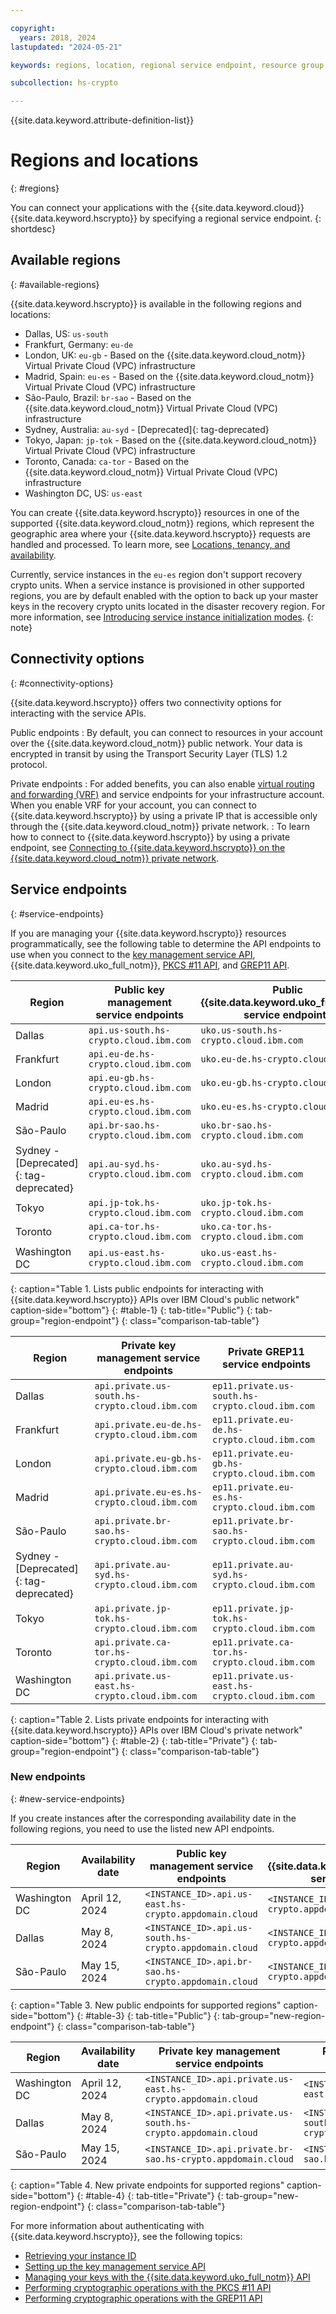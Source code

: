 ```yaml
---

copyright:
  years: 2018, 2024
lastupdated: "2024-05-21"

keywords: regions, location, regional service endpoint, resource group, api endpoints, public service endpoint, private service endpoint, available regions, network connection

subcollection: hs-crypto

---
```


{{site.data.keyword.attribute-definition-list}}




# Regions and locations
{: #regions}

You can connect your applications with the {{site.data.keyword.cloud}} {{site.data.keyword.hscrypto}} by specifying a regional service endpoint.
{: shortdesc}

## Available regions
{: #available-regions}

{{site.data.keyword.hscrypto}} is available in the following regions and locations:

- Dallas, US: `us-south`
- Frankfurt, Germany: `eu-de`
- London, UK: `eu-gb` - Based on the {{site.data.keyword.cloud_notm}} Virtual Private Cloud (VPC) infrastructure
- Madrid, Spain: `eu-es` - Based on the {{site.data.keyword.cloud_notm}} Virtual Private Cloud (VPC) infrastructure
- S&atilde;o-Paulo, Brazil: `br-sao` - Based on the {{site.data.keyword.cloud_notm}} Virtual Private Cloud (VPC) infrastructure
- Sydney, Australia: `au-syd` - [Deprecated]{: tag-deprecated}
- Tokyo, Japan: `jp-tok` - Based on the {{site.data.keyword.cloud_notm}} Virtual Private Cloud (VPC) infrastructure
- Toronto, Canada: `ca-tor` - Based on the {{site.data.keyword.cloud_notm}} Virtual Private Cloud (VPC) infrastructure
- Washington DC, US: `us-east`


You can create {{site.data.keyword.hscrypto}} resources in one of the supported {{site.data.keyword.cloud_notm}} regions, which represent the
geographic area where your {{site.data.keyword.hscrypto}} requests are handled and processed. To learn more, see
[Locations, tenancy, and availability](/docs/hs-crypto?topic=hs-crypto-ha-dr#availability).

Currently, service instances in the `eu-es` region don't support recovery crypto units. When a service instance is provisioned in other supported regions, you are by default enabled with the option to back up your master keys in the recovery crypto units located in the disaster recovery region.  For more information, see [Introducing service instance initialization modes](/docs/hs-crypto?topic=hs-crypto-initialize-instance-mode#instance-initialization-recovery-crypto-unit).
{: note}

## Connectivity options
{: #connectivity-options}

{{site.data.keyword.hscrypto}} offers two connectivity options for interacting with the service APIs.

Public endpoints
:   By default, you can connect to resources in your account over the {{site.data.keyword.cloud_notm}} public network. Your data is encrypted in transit by using the Transport Security Layer (TLS) 1.2 protocol.

Private endpoints
:   For added benefits, you can also enable [virtual routing and forwarding (VRF)](/docs/account?topic=account-vrf-service-endpoint) and service endpoints for your infrastructure account. When you enable VRF for your account, you can connect to {{site.data.keyword.hscrypto}} by using a private IP that is accessible only through the {{site.data.keyword.cloud_notm}} private network.
:   To learn how to connect to {{site.data.keyword.hscrypto}} by using a private endpoint, see [Connecting to {{site.data.keyword.hscrypto}} on the {{site.data.keyword.cloud_notm}} private network](/docs/hs-crypto?topic=hs-crypto-secure-connection).


## Service endpoints
{: #service-endpoints}

If you are managing your {{site.data.keyword.hscrypto}} resources programmatically, see the following table to determine the API endpoints to use when you connect to the [key management service API](/apidocs/hs-crypto), {{site.data.keyword.uko_full_notm}}, [PKCS #11 API](/docs/hs-crypto?topic=hs-crypto-pkcs11-api-ref), and [GREP11 API](/docs/hs-crypto?topic=hs-crypto-grep11-api-ref).


| Region        | Public key management service endpoints | Public {{site.data.keyword.uko_full_notm}} service endpoints |Public GREP11 service endpoints |
| ------------- | ---------------------------- |---------------------------- |---------------------------- |
| Dallas        | `api.us-south.hs-crypto.cloud.ibm.com` | `uko.us-south.hs-crypto.cloud.ibm.com`| `ep11.us-south.hs-crypto.cloud.ibm.com` |
| Frankfurt     | `api.eu-de.hs-crypto.cloud.ibm.com`    | `uko.eu-de.hs-crypto.cloud.ibm.com`| `ep11.eu-de.hs-crypto.cloud.ibm.com`    |
| London        | `api.eu-gb.hs-crypto.cloud.ibm.com`  | `uko.eu-gb.hs-crypto.cloud.ibm.com`| `ep11.eu-gb.hs-crypto.cloud.ibm.com`  |
| Madrid        | `api.eu-es.hs-crypto.cloud.ibm.com`  | `uko.eu-es.hs-crypto.cloud.ibm.com`| `ep11.eu-es.hs-crypto.cloud.ibm.com`  |
| S&atilde;o-Paulo | `api.br-sao.hs-crypto.cloud.ibm.com`   | `uko.br-sao.hs-crypto.cloud.ibm.com` |`ep11.br-sao.hs-crypto.cloud.ibm.com`   |
|Sydney - [Deprecated]{: tag-deprecated}  | `api.au-syd.hs-crypto.cloud.ibm.com`   | `uko.au-syd.hs-crypto.cloud.ibm.com`| `ep11.au-syd.hs-crypto.cloud.ibm.com`   |
| Tokyo         | `api.jp-tok.hs-crypto.cloud.ibm.com`   | `uko.jp-tok.hs-crypto.cloud.ibm.com`| `ep11.jp-tok.hs-crypto.cloud.ibm.com`  |
| Toronto | `api.ca-tor.hs-crypto.cloud.ibm.com`   | `uko.ca-tor.hs-crypto.cloud.ibm.com` |`ep11.ca-tor.hs-crypto.cloud.ibm.com`   |
| Washington DC | `api.us-east.hs-crypto.cloud.ibm.com`  | `uko.us-east.hs-crypto.cloud.ibm.com`| `ep11.us-east.hs-crypto.cloud.ibm.com`  |
{: caption="Table 1. Lists public endpoints for interacting with {{site.data.keyword.hscrypto}} APIs over IBM Cloud's public network" caption-side="bottom"}
{: #table-1}
{: tab-title="Public"}
{: tab-group="region-endpoint"}
{: class="comparison-tab-table"}

| Region        | Private key management service endpoints       | Private GREP11 service endpoints|
| ------------- | ------------------------------------ |------------------------------------ |
| Dallas        | `api.private.us-south.hs-crypto.cloud.ibm.com` | `ep11.private.us-south.hs-crypto.cloud.ibm.com` |
| Frankfurt     | `api.private.eu-de.hs-crypto.cloud.ibm.com`    |  `ep11.private.eu-de.hs-crypto.cloud.ibm.com`    |
| London        | `api.private.eu-gb.hs-crypto.cloud.ibm.com`  | `ep11.private.eu-gb.hs-crypto.cloud.ibm.com`  |
| Madrid        | `api.private.eu-es.hs-crypto.cloud.ibm.com`  | `ep11.private.eu-es.hs-crypto.cloud.ibm.com`  |
| S&atilde;o-Paulo | `api.private.br-sao.hs-crypto.cloud.ibm.com`  | `ep11.private.br-sao.hs-crypto.cloud.ibm.com`   |
| Sydney - [Deprecated]{: tag-deprecated}         | `api.private.au-syd.hs-crypto.cloud.ibm.com`   | `ep11.private.au-syd.hs-crypto.cloud.ibm.com`   |
| Tokyo         | `api.private.jp-tok.hs-crypto.cloud.ibm.com`   | `ep11.private.jp-tok.hs-crypto.cloud.ibm.com`  |
| Toronto | `api.private.ca-tor.hs-crypto.cloud.ibm.com`   | `ep11.private.ca-tor.hs-crypto.cloud.ibm.com` |
| Washington DC | `api.private.us-east.hs-crypto.cloud.ibm.com`  | `ep11.private.us-east.hs-crypto.cloud.ibm.com`  |
{: caption="Table 2. Lists private endpoints for interacting with {{site.data.keyword.hscrypto}} APIs over IBM Cloud's private network" caption-side="bottom"}
{: #table-2}
{: tab-title="Private"}
{: tab-group="region-endpoint"}
{: class="comparison-tab-table"}

### New endpoints
{: #new-service-endpoints}

If you create instances after the corresponding availability date in the following regions, you need to use the listed new API endpoints.

| Region        | Availability date | Public key management service endpoints | Public {{site.data.keyword.uko_full_notm}} service endpoints | Public GREP11 service endpoints |
| ------------- | ----------- | ---------------------------- |---------------------------- |---------------------------- |
| Washington DC | April 12, 2024 | `<INSTANCE_ID>.api.us-east.hs-crypto.appdomain.cloud`  | `<INSTANCE_ID>.uko.us-east.hs-crypto.appdomain.cloud`| `<INSTANCE_ID>.ep11.us-east.hs-crypto.appdomain.cloud`  |
| Dallas | May 8, 2024 | `<INSTANCE_ID>.api.us-south.hs-crypto.appdomain.cloud`  | `<INSTANCE_ID>.uko.us-south.hs-crypto.appdomain.cloud`| `<INSTANCE_ID>.ep11.us-south.hs-crypto.appdomain.cloud`  |
| S&atilde;o-Paulo | May 15, 2024 | `<INSTANCE_ID>.api.br-sao.hs-crypto.appdomain.cloud`  | `<INSTANCE_ID>.uko.br-sao.hs-crypto.appdomain.cloud`| `<INSTANCE_ID>.ep11.br-sao.hs-crypto.appdomain.cloud`  |
{: caption="Table 3. New public endpoints for supported regions" caption-side="bottom"}
{: #table-3}
{: tab-title="Public"}
{: tab-group="new-region-endpoint"}
{: class="comparison-tab-table"}

| Region        | Availability date | Private key management service endpoints | Private GREP11 service endpoints |
| ------------- | ----------- | ---------------------------- |---------------------------- |
| Washington DC | April 12, 2024 | `<INSTANCE_ID>.api.private.us-east.hs-crypto.appdomain.cloud`  |  `<INSTANCE_ID>.ep11.private.us-east.hs-crypto.appdomain.cloud`  |
| Dallas | May 8, 2024 | `<INSTANCE_ID>.api.private.us-south.hs-crypto.appdomain.cloud`  |  `<INSTANCE_ID>.ep11.private.us-south.hs-crypto.appdomain.cloud`  |
| S&atilde;o-Paulo | May 15, 2024 | `<INSTANCE_ID>.api.private.br-sao.hs-crypto.appdomain.cloud`  |  `<INSTANCE_ID>.ep11.private.br-sao.hs-crypto.appdomain.cloud` |
{: caption="Table 4. New private endpoints for supported regions" caption-side="bottom"}
{: #table-4}
{: tab-title="Private"}
{: tab-group="new-region-endpoint"}
{: class="comparison-tab-table"}

For more information about authenticating with {{site.data.keyword.hscrypto}}, see the following topics:

* [Retrieving your instance ID](/docs/hs-crypto?topic=hs-crypto-retrieve-instance-ID)
* [Setting up the key management service API](/docs/hs-crypto?topic=hs-crypto-set-up-kms-api)
* [Managing your keys with the {{site.data.keyword.uko_full_notm}} API](/docs/hs-crypto?topic=hs-crypto-set-up-uko-api)
* [Performing cryptographic operations with the PKCS #11 API](/docs/hs-crypto?topic=hs-crypto-set-up-pkcs-api)
* [Performing cryptographic operations with the GREP11 API](/docs/hs-crypto?topic=hs-crypto-set-up-grep11-api)
